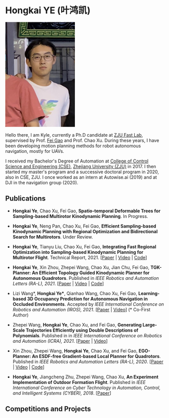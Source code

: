 # Hongkai YE (叶鸿凯)
<img src="misc/me1.jpg" width = "220" height = "330"/>

Hello there, I am Kyle, currently a Ph.D candidate at [ZJU Fast Lab](http://www.kivact.com/), supervised by Prof. [Fei Gao](https://ustfei.com/) and Prof. Chao Xu. During these years, I have been developing motion planning methods for robot autonomous navigation, mostly for UAVs. 

I received my Bachelor's Degree of Automation at [College of Control Science and Engineering (CSE)](http://www.cse.zju.edu.cn/), [Zhejiang University (ZJU)](https://www.zju.edu.cn/english/) in 2017. I then started my master's program and a successive doctoral program in 2020, also in CSE, ZJU. I once worked as an intern at Autowise.ai (2019) and at DJI in the navigation group (2020).

## Publications
* __Hongkai Ye__, Chao Xu, Fei Gao, __Spatio-temporal Deformable Trees for Sampling-based Multirotor Kinodynamic Planning__. In Progress.

* __Hongkai Ye__, Neng Pan, Chao Xu, Fei Gao, __Efficient Sampling-based Kinodynamic Planning with Regional Optimization and Bidirectional Search for Multirotors__. Under Review.

* __Hongkai Ye__, Tianyu Liu, Chao Xu, Fei Gao, __Integrating Fast Regional Optimization into Sampling-based Kinodynamic Planning for Multirotor Flight__. Technical Report, 2021. 
[[Paper](https://arxiv.org/abs/2103.05519) | [Video](https://www.youtube.com/watch?v=gJ6ttY34iWA) | [Code](https://github.com/ZJU-FAST-Lab/kino_sampling_with_regional_opti)]

* __Hongkai Ye__, Xin Zhou, Zhepei Wang, Chao Xu, Jian Chu, Fei Gao, __TGK-Planner: An Efficient Topology Guided Kinodynamic Planner for Autonomous Quadrotors__. Published in _IEEE Robotics and Automation Letters (RA-L), 2021_. 
[[Paper](https://arxiv.org/abs/2008.03468) | [Video](https://youtu.be/nNS0p8h5zAk) | [Code](https://github.com/ZJU-FAST-Lab/TGK-Planner)]


* Lizi Wang*, __Hongkai Ye*__, Qianhao Wang, Chao Xu, Fei Gao, __Learning-based 3D Occupancy Prediction for Autonomous Navigation in Occluded Environments__. Accepted by _IEEE International Conference on Robotics and Automation (IROS), 2021_. 
[[Paper](https://arxiv.org/abs/2011.03981) | [Video](https://www.youtube.com/watch?v=Qb3ni_j0Dic)] (* Co-First Author)


* Zhepei Wang, __Hongkai Ye__, Chao Xu, and Fei Gao, __Generating Large-Scale Trajectories Efficiently using Double Descriptions of Polynomials__. Published in in _IEEE International Conference on Robotics and Automation (ICRA), 2021_. 
[[Paper](https://arxiv.org/abs/2011.02662) | [Video](https://www.youtube.com/watch?v=tA3fIyggH4I)]


* Xin Zhou, Zhepei Wang, __Hongkai Ye__, Chao Xu, and Fei Gao, __EGO-Planner: An ESDF-free Gradient-based Local Planner for Quadrotors__. Published in _IEEE Robotics and Automation Letters (RA-L), 2020_. 
[[Paper](https://arxiv.org/abs/2008.08835) | [Video](https://www.youtube.com/watch?v=UKoaGW7t7Dk&feature=youtu.be) | [Code](https://github.com/ZJU-FAST-Lab/ego-planner)]


* __Hongkai Ye__, Jiangcheng Zhu, Zhepei Wang, Chao Xu, __An Experiment Implementation of Outdoor Formation Flight__. Published in _IEEE International Conference on Cyber Technology in Automation, Control, and Intelligent Systems (CYBER), 2018_.
[[Paper](https://ieeexplore.ieee.org/document/8688312)]


## Competitions and Projects
